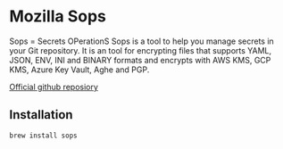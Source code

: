 # Mozilla Sops

Sops = Secrets OPerationS
Sops is a tool to help you manage secrets in your Git repository. It is an tool for encrypting files that supports YAML, JSON, ENV, INI and BINARY formats and encrypts with AWS KMS, GCP KMS, Azure Key Vault, Aghe and PGP.

[Official github reposiory](https://github.com/getsops/sops)

## Installation

```bash
brew install sops
```